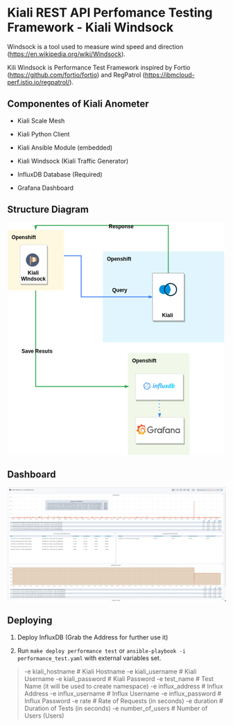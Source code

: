 # Kiali REST API Perfomance Testing Framework -  Kiali Windsock
Windsock is a tool used to measure wind speed and direction (https://en.wikipedia.org/wiki/Windsock).

Kili Windsock is Performance Test Framework inspired by Fortio (https://github.com/fortio/fortio) and RegPatrol (https://ibmcloud-perf.istio.io/regpatrol/).


## Componentes of Kiali Anometer

- Kiali Scale Mesh 

- Kiali Python Client

- Kiali Ansible Module (embedded)

- Kiali Windsock (Kiali Traffic Generator)

- InfluxDB Database (Required)

- Grafana Dashboard

## Structure Diagram

![windsock](images/windsock-diagram.png)


## Dashboard

![grafana](images/grafana-dashboard.png)


## Deploying 

1. Deploy InfluxDB (Grab the Address for further use it)

2. Run ``make deploy performance test`` or `ansible-playbook -i performance_test.yaml` with external variables set.


>  -e kiali_hostname # Kiali Hostname
>  -e kiali_username # Kiali Username
>  -e kiali_password # Kiali Password
>  -e test_name # Test Name (it will be used to create namespace)
>  -e influx_address # Influx Address
>  -e influx_username # Influx Username
>  -e influx_password # Influx Password
>  -e rate # Rate of Requests (in seconds)
>  -e duration # Duration of Tests (in seconds)
>  -e number_of_users # Number of Users (Users)